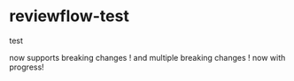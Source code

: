 # reviewflow-test

test

now supports breaking changes !
and multiple breaking changes !
now with progress!

